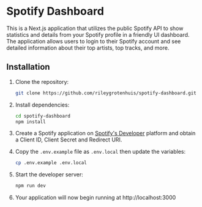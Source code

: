 # Spotify Dashboard

This is a Next.js application that utilizes the public Spotify API to show statistics and details from your Spotify profile in a friendly UI dashboard. The application allows users to login to their Spotify account and see detailed information about their top artists, top tracks, and more.

## Installation

1. Clone the repository:

    ```bash
    git clone https://github.com/rileygrotenhuis/spotify-dashboard.git
    ```

2. Install dependencies:

    ```bash
    cd spotify-dashboard
    npm install
    ```

3. Create a Spotify application on [Spotify's Developer](https://developer.spotify.com) platform and obtain a Client ID, Client Secret and Redirect URI.

4. Copy the `.env.example` file as `.env.local` then update the variables:

    ```bash
    cp .env.example .env.local
    ```

5. Start the developer server:

    ```bash
    npm run dev
    ```

6. Your application will now begin running at http://localhost:3000
